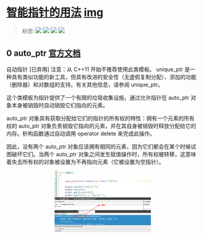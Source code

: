 # [智能指针的用法](./)  [img](./img)     

> ######  _标签:_   ![](https://img.shields.io/badge/技术类-yellowgreen.svg) ![](https://img.shields.io/badge/C++11/14-用户手册-blue.svg) [![](https://img.shields.io/badge/链接-C++用法详解-brightgreen.svg)](https://www.cnblogs.com/tenosdoit/p/3456704.html/) [![](https://img.shields.io/badge/链接-代码文件-orange.svg)](../02-code/)        
>

## 0 auto_ptr    [官方文档](http://www.cplusplus.com/reference/memory/auto_ptr/?kw=auto_ptr)   

自动指针 [已弃用]
注意：从 C++11 开始不推荐使用此类模板。 unique_ptr 是一种具有类似功能的新工具，但具有改进的安全性（无虚假复制分配）、添加的功能（删除器）和对数组的支持。有关其他信息，请参阅 unique_ptr。

这个类模板为指针提供了一个有限的垃圾收集设施，通过允许指针在 auto_ptr 对象本身被销毁时自动销毁它们指向的元素。

auto_ptr 对象具有获取分配给它们的指针的所有权的特性：拥有一个元素的所有权的 auto_ptr 对象负责销毁它指向的元素，并在其自身被销毁时释放分配给它的内存。析构函数通过自动调用 operator delete 来完成此操作。

因此，没有两个 auto_ptr 对象应该拥有相同的元素，因为它们都会在某个时候试图破坏它们。当两个 auto_ptr 对象之间发生赋值操作时，所有权被转移，这意味着失去所有权的对象被设置为不再指向元素（它被设置为空指针）。   
<center>
<img src="./img/02-1.png" alt="02-1" width=50% />  
</center>  
